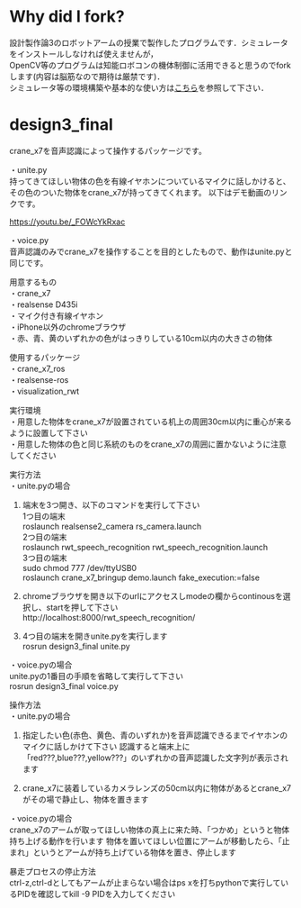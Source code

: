 # Why did I fork?
設計製作論3のロボットアームの授業で製作したプログラムです．シミュレータをインストールしなければ使えませんが，  
OpenCV等のプログラムは知能ロボコンの機体制御に活用できると思うのでforkします(内容は脳筋なので期待は厳禁です)．  
シミュレータ等の環境構築や基本的な使い方は[こちら](https://ryuichiueda.github.io/manipulator_practice_b3/)を参照して下さい．

# design3_final
crane_x7を音声認識によって操作するパッケージです。

・unite.py   
持ってきてほしい物体の色を有線イヤホンについているマイクに話しかけると、その色のついた物体をcrane_x7が持ってきてくれます。
以下はデモ動画のリンクです。

https://youtu.be/_FOWcYkRxac

・voice.py  
音声認識のみでcrane_x7を操作することを目的としたもので、動作はunite.pyと同じです。

用意するもの  
・crane_x7   
・realsense D435i  
・マイク付き有線イヤホン  
・iPhone以外のchromeブラウザ  
・赤、青、黄のいずれかの色がはっきりしている10cm以内の大きさの物体  

使用するパッケージ  
・crane_x7_ros  
・realsense-ros  
・visualization_rwt  

実行環境  
・用意した物体をcrane_x7が設置されている机上の周囲30cm以内に重心が来るように設置して下さい  
・用意した物体の色と同じ系統のものをcrane_x7の周囲に置かないように注意してください  

実行方法  
・unite.pyの場合  

1. 端末を3つ開き、以下のコマンドを実行して下さい  
1つ目の端末  
roslaunch realsense2_camera rs_camera.launch  
2つ目の端末  
roslaunch rwt_speech_recognition rwt_speech_recognition.launch  
3つ目の端末  
sudo chmod 777 /dev/ttyUSB0  
roslaunch crane_x7_bringup demo.launch fake_execution:=false  

2. chromeブラウザを開き以下のurlにアクセスしmodeの欄からcontinousを選択し、startを押して下さい  
http://localhost:8000/rwt_speech_recognition/  

3. 4つ目の端末を開きunite.pyを実行します  
rosrun design3_final unite.py  

・voice.pyの場合  
unite.pyの1番目の手順を省略して実行して下さい  
rosrun design3_final voice.py  

操作方法  
・unite.pyの場合  
1. 指定したい色(赤色、黄色、青のいずれか)を音声認識できるまでイヤホンのマイクに話しかけて下さい 認識すると端末上に「red???,blue???,yellow???」のいずれかの音声認識した文字列が表示されます  

2. crane_x7に装着しているカメラレンズの50cm以内に物体があるとcrane_x7がその場で静止し、物体を置きます  

・voice.pyの場合  
crane_x7のアームが取ってほしい物体の真上に来た時、「つかめ」というと物体持ち上げる動作を行います 物体を置いてほしい位置にアームが移動したら、「止まれ」というとアームが持ち上げている物体を置き、停止します  

暴走プロセスの停止方法  
ctrl-z,ctrl-dとしてもアームが止まらない場合はps xを打ちpythonで実行しているPIDを確認してkill -9 PIDを入力してください
